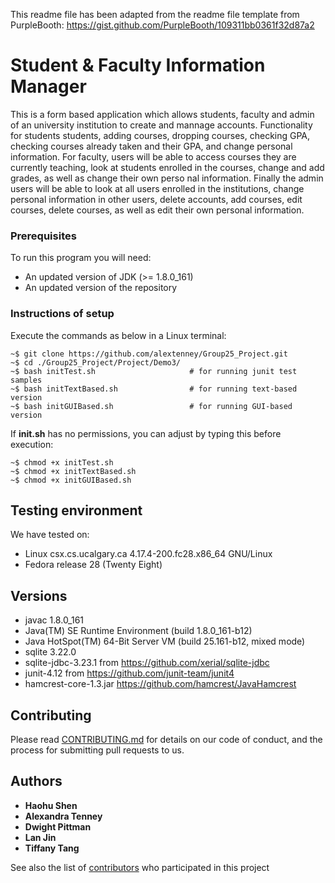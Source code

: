 This readme file has been adapted from the readme file template from PurpleBooth: https://gist.github.com/PurpleBooth/109311bb0361f32d87a2

# Student & Faculty Information Manager

This is a form based application which allows students, faculty and admin of an university institution to create and mannage accounts. Functionality for students students, adding courses, dropping courses, checking GPA, checking courses already taken and their GPA, and change personal information. For faculty, users will be able to access courses they are currently teaching, look at students enrolled in the courses, change and add grades, as well as change their own perso nal information. Finally the admin users will be able to look at all users enrolled in the institutions, change personal information in other users, delete accounts, add courses, edit courses, delete courses, as well as edit their own personal information.

### Prerequisites

To run this program you will need:
*   An updated version of JDK (>= 1.8.0_161)
*   An updated version of the repository

### Instructions of setup

Execute the commands as below in a Linux terminal:

```
~$ git clone https://github.com/alextenney/Group25_Project.git
~$ cd ./Group25_Project/Project/Demo3/
~$ bash initTest.sh                     # for running junit test samples
~$ bash initTextBased.sh                # for running text-based version
~$ bash initGUIBased.sh                 # for running GUI-based version
```

If **init.sh** has no permissions, you can adjust by typing this before execution:

```
~$ chmod +x initTest.sh
~$ chmod +x initTextBased.sh
~$ chmod +x initGUIBased.sh
```
## Testing environment

We have tested on:

*   Linux csx.cs.ucalgary.ca 4.17.4-200.fc28.x86_64 GNU/Linux<br/>
*   Fedora release 28 (Twenty Eight)

## Versions

*   javac 1.8.0_161<br/>
*   Java(TM) SE Runtime Environment (build 1.8.0_161-b12)<br/>
*   Java HotSpot(TM) 64-Bit Server VM (build 25.161-b12, mixed mode)<br/>
*   sqlite 3.22.0<br/>
*   sqlite-jdbc-3.23.1 from https://github.com/xerial/sqlite-jdbc<br/>
*   junit-4.12 from https://github.com/junit-team/junit4<br/>
*   hamcrest-core-1.3.jar https://github.com/hamcrest/JavaHamcrest

## Contributing

Please read [CONTRIBUTING.md](https://gist.github.com/PurpleBooth/b24679402957c63ec426) for details on our code of conduct, and the process for submitting pull requests to us.

## Authors

* **Haohu Shen**
* **Alexandra Tenney**
* **Dwight Pittman**
* **Lan Jin**
* **Tiffany Tang**

See also the list of [contributors](https://github.com/alextenney/Group25_Project/graphs/contributors) who participated in this project

